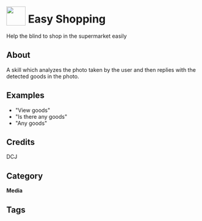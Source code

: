 # <img src="https://raw.githack.com/FortAwesome/Font-Awesome/master/svgs/solid/blind.svg" card_color="#22A7F0" width="50" height="50" style="vertical-align:bottom"/> Easy Shopping
Help the blind to shop in the supermarket easily

## About
A skill which analyzes the photo taken by the user and then replies with the detected goods in the photo.

## Examples
* "View goods"
* "Is there any goods"
* "Any goods"

## Credits
DCJ

## Category
**Media**

## Tags

